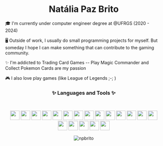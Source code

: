 <h1 align="center"> 
 Natália Paz Brito
</h1>


🎓 I'm currently under computer engineer degree at @UFRGS (2020 - 2024)

🖥️ Outside of work, I usually do small programming projects for myself. But someday I hope I can make something that can contribute to the gaming community.

✨ I'm addicted to Trading Card Games -- Play Magic Commander and Collect Pokemon Cards are my passion

🎮 I also love play games (like League of Legends ;-; )


<h3 align="center">✨ Languages and Tools ✨</h3>
<br>
 <p align="center"> 
  <a href="https://angular.io" target="_blank"> 
    <img src="https://cdn.jsdelivr.net/gh/devicons/devicon/icons/angularjs/angularjs-plain.svg"
              width="30"  height="30"/></a> 
  <a href="https://www.gnu.org/software/bash/" target="_blank"> 
              <img src="https://cdn.jsdelivr.net/gh/devicons/devicon/icons/bash/bash-original.svg" 
              width="30"  height="30"/></a> 
  <a href="https://getbootstrap.com/" target="_blank"> 
              <img src="https://cdn.jsdelivr.net/gh/devicons/devicon/icons/bootstrap/bootstrap-plain.svg"
              width="30"  height="30"/></a> 
  <a href="https://developer.mozilla.org/en-US/docs/Web/CSS" target="_blank"> 
              <img src="https://cdn.jsdelivr.net/gh/devicons/devicon/icons/css3/css3-plain.svg" 
              width="30"  height="30"/></a> 
  <a href="https://www.figma.com" target="_blank"> 
              <img src="https://cdn.jsdelivr.net/gh/devicons/devicon/icons/figma/figma-original.svg"
              width="30"  height="30"/></a> 
  <a href="https://git-scm.com/" target="_blank"> 
  <img src="https://cdn.jsdelivr.net/gh/devicons/devicon/icons/git/git-plain.svg"
              width="30"  height="30"/></a> 
  <a href="https://developer.mozilla.org/en-US/docs/Web/HTML" target="_blank"> 
  <img src="https://cdn.jsdelivr.net/gh/devicons/devicon/icons/html5/html5-plain.svg"
              width="30"  height="30"/></a> 
  <a href="https://dev.java/" target="_blank"> 
  <img src="https://cdn.jsdelivr.net/gh/devicons/devicon/icons/java/java-original.svg"
            width="30"  height="30"/></a> 
  <a href="https://www.javascript.com/" target="_blank"> 
  <img src="https://cdn.jsdelivr.net/gh/devicons/devicon/icons/javascript/javascript-plain.svg"
              width="30"  height="30"/></a> 
  <a href="https://jestjs.io/" target="_blank"> 
  <img src="https://cdn.jsdelivr.net/gh/devicons/devicon/icons/jest/jest-plain.svg"
            width="30"  height="30"/></a> 
  <a href="https://www.linux.org/" target="_blank"> 
  <img src="https://cdn.jsdelivr.net/gh/devicons/devicon/icons/linux/linux-original.svg"
            width="30"  height="30"/></a> 
  <a href="https://nodejs.org/en/" target="_blank"> 
  <img src="https://cdn.jsdelivr.net/gh/devicons/devicon/icons/nodejs/nodejs-plain.svg"
            width="30"  height="30"/></a> 
  <a href="https://nuxtjs.org/" target="_blank"> 
  <img src="https://cdn.jsdelivr.net/gh/devicons/devicon/icons/nuxtjs/nuxtjs-original.svg"
            width="30"  height="30"/></a> 
  <a href="https://www.postgresql.org/" target="_blank"> 
  <img src="https://cdn.jsdelivr.net/gh/devicons/devicon/icons/postgresql/postgresql-original.svg"
            width="30"  height="30"/></a> 
  <a href="https://reactjs.org/" target="_blank"> 
  <img src="https://cdn.jsdelivr.net/gh/devicons/devicon/icons/react/react-original.svg"
            width="30"  height="30"/></a> 
  <a href="https://sass-lang.com/" target="_blank"> 
  <img src="https://cdn.jsdelivr.net/gh/devicons/devicon/icons/sass/sass-original.svg"
            width="30"  height="30"/></a> 
  <a href="https://spring.io/projects/spring-boot" target="_blank"> 
  <img src="https://cdn.jsdelivr.net/gh/devicons/devicon/icons/spring/spring-original.svg" 
            width="30"  height="30"/></a> 
  <a href="https://vuejs.org/" target="_blank"> 
  <img src="https://cdn.jsdelivr.net/gh/devicons/devicon/icons/vuejs/vuejs-original.svg"
            width="30"  height="30"/></a> 
  <a href="https://vuetifyjs.com/en/" target="_blank"> 
  <img src="https://cdn.jsdelivr.net/gh/devicons/devicon/icons/vuetify/vuetify-original.svg"
            width="30"  height="30"/></a> 
  </p>

  <p align="center">
  <img src="https://github-readme-stats.vercel.app/api?username=npbrito&show_icons=true&title_color=333&icon_color=333&text_color=333&bg_color=fffff" alt="npbrito" />
  </p>
